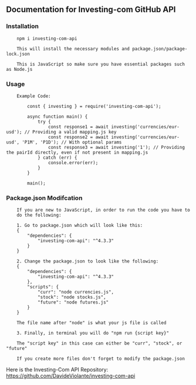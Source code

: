 ## Documentation for Investing-com GitHub API


 ### **Installation**

        npm i investing-com-api

        This will install the necessary modules and package.json/package-lock.json

        This is JavaScript so make sure you have essential packages such as Node.js


### **Usage**

        Example Code:
        
            const { investing } = require('investing-com-api');

            async function main() {
                try {
                    const response1 = await investing('currencies/eur-usd'); // Providing a valid mapping.js key
                    const response2 = await investing('currencies/eur-usd', 'P1M', 'P1D'); // With optional params
                    const response3 = await investing('1'); // Providing the pairId directly, even if not present in mapping.js
                } catch (err) {
                    console.error(err);
                }
            }

            main();
        
### **Package.json Modifcation**

        If you are new to JavaScript, in order to run the code you have to 
        do the following:

        1. Go to package.json which will look like this:
        {
            "dependencies": {
                "investing-com-api": "^4.3.3"
            }
        }

        2. Change the package.json to look like the following:
        {
            "dependencies": {
                "investing-com-api": "^4.3.3"
            },
            "scripts": {
                "curr": "node currencies.js",
                "stock": "node stocks.js",
                "future": "node futures.js"
            }
        }

        The file name after "node" is what your js file is called

        3. Finally, in terminal you will do "npm run {script key}"

        The "script key" in this case can either be "curr", "stock", or "future"

        If you create more files don't forget to modify the package.json
    


Here is the Investing-Com API Repository:
https://github.com/DavideViolante/investing-com-api



        


    
